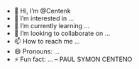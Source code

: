 - 👋 Hi, I’m @Centenk
- 👀 I’m interested in ...
- 🌱 I’m currently learning ...
- 💞️ I’m looking to collaborate on ...
- 📫 How to reach me ...
- 😄 Pronouns: ...
- ⚡ Fun fact: ...
– PAUL SYMON CENTENO
<!---
Centenk/Centenk is a ✨ special ✨ repository because its `README.md` (this file) appears on your GitHub profile.
You can click the Preview link to take a look at your changes.
--->
